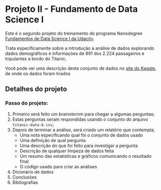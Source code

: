 # Projeto II - Fundamento de Data Science I
Este é o segundo projeto do treinamento do programa Nanodegree [Fundamentos de Data Science I da Udacity](https://br.udacity.com/course/python-fundamentos-data-science--nd110).

Trata especificamente sobre a introdução a análise de dados explorando dados demográficos e informações de 891 dos 2.224 passageiros e tripulantes a bordo do Titanic.

Você pode ver uma descrição deste conjunto de dados no [site do Kaggle](https://www.kaggle.com/c/titanic/data), de onde os dados foram tirados

## Detalhes do projeto
### Passo do projeto:
1. Primeiro será feito um brainstornm para chegar a algumas perguntas;
2. Estas perguntas seram respondidas usando o conjunto do arquivo `titanic-data-6.csv`;
3. Depois de terminar a análise, será criado um relatório que contempla;
    * Uma nota especificando qual foi o conjunto de dados usado
    * Uma definição de qual pergunta
    * Uma descrição do que foi feito para investigar a pergunta
    * Descrição de qualquer limpeza de dados feita
    * Um resumo das estatísticas e gráficos comunicando o resultado final
    * O código usado para criar as análises
4. Dicionário de dados
5. Conclusões
6. Bibliografias
